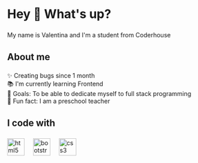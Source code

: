 <h1 align="left">Hey 👋 What's up?</h1>

###

<p align="left">My name is Valentina and I'm a student from Coderhouse</p>

###

<h2 align="left">About me</h2>

###

<p align="left">✨ Creating bugs since 1 month<br>📚 I'm currently learning Frontend<br>🎯 Goals: To be able to dedicate myself to full stack programming<br>🎲 Fun fact: I am a preschool teacher</p>

###

<h2 align="left">I code with</h2>

###

<div align="left">
  <img src="https://cdn.jsdelivr.net/gh/devicons/devicon/icons/html5/html5-original.svg" height="40" alt="html5 logo"  />
  <img width="12" />
  <img src="https://cdn.jsdelivr.net/gh/devicons/devicon/icons/bootstrap/bootstrap-original.svg" height="40" alt="bootstrap logo"  />
  <img width="12" />
  <img src="https://cdn.jsdelivr.net/gh/devicons/devicon/icons/css3/css3-original.svg" height="40" alt="css3 logo"  />
</div>

###